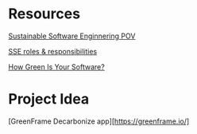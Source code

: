 # Resources 

[Sustainable Software Enginnering POV](https://www.lntinfotech.com/wp-content/uploads/2021/07/Sustainable-Software-Engineering-POV.pdf)

[SSE roles & responsibilities](https://devblogs.microsoft.com/sustainable-software/sustainable-software-engineering-sse-and-the-role-and-responsibilities-of-a-sustainable-software-engineer/)

[How Green Is Your Software?](https://hbr.org/2020/09/how-green-is-your-software)



# Project Idea

[GreenFrame Decarbonize app][https://greenframe.io/]
